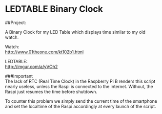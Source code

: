 # LEDTABLE Binary Clock

##Project: 

A Binary Clock for my LED Table which displays time similar to my old watch.  

Watch:  
http://www.01theone.com/kt102b1.html

LEDTABLE:  
http://imgur.com/a/yVOh2    
  
  
###Important  
The lack of RTC (Real Time Clock) in the Raspberry Pi B renders this script nearly useless, unless the Raspi is connected to the internet. Without, the Raspi just resumes the time before shutdown.  

To counter this problem we simply send the current time of the smartphone and set the localtime of the Raspi accordingly at every launch of the script.
